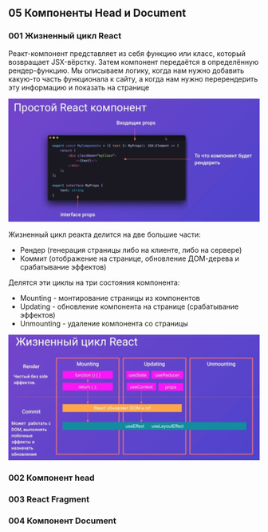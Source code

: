 ## 05 Компоненты Head и Document

### 001 Жизненный цикл React

Реакт-компонент представляет из себя функцию или класс, который возвращает JSX-вёрстку. Затем компонент передаётся в определённую рендер-функцию. Мы описываем логику, когда нам нужно добавить какую-то часть функционала к сайту, а когда нам нужно перерендерить эту информацию и показать на странице

![](_png/Pasted%20image%2020221008120219.png)

Жизненный цикл реакта делится на две большие части:
- Рендер (генерация страницы либо на клиенте, либо на сервере)
- Коммит (отображение на странице, обновление ДОМ-дерева и срабатывание эффектов)

Делятся эти циклы на три состояния компонента:
- Mounting - монтирование страницы из компонентов
- Updating - обновление компонента на странице (срабатывание эффектов)
- Unmounting - удаление компонента со страницы

![](_png/Pasted%20image%2020221008120455.png)

### 002 Компонент head
### 003 React Fragment
### 004 Компонент Document

